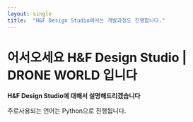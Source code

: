 ```yaml
---
layout: single
title:  "H&F Design Studio에서는 개발과정도 진행합니다."
---
```


# 어서오세요 H&F Design Studio | DRONE WORLD 입니다

**H&F Design Studio에 대해서 설명해드리겠습니다**

주로사용되는 언어는 Python으로 진행됩니다.
